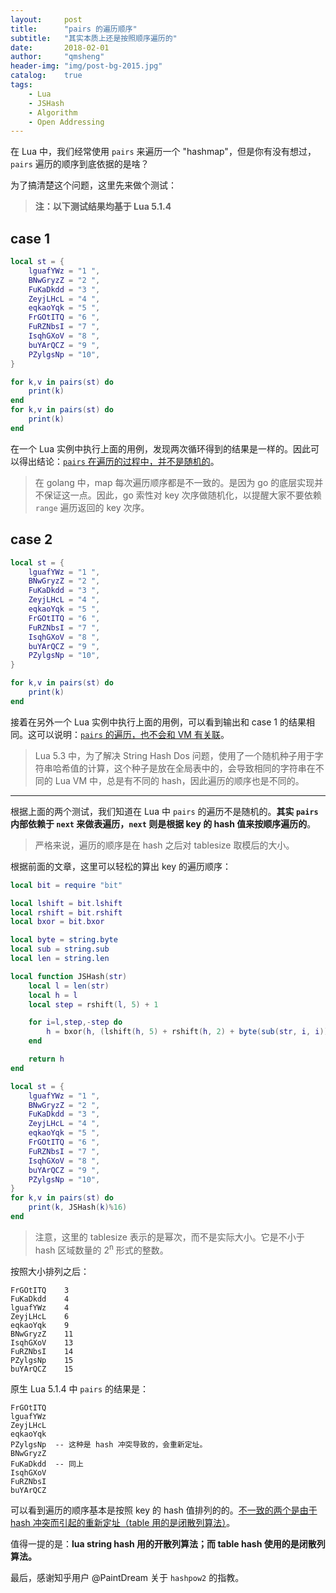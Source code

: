```yaml
---
layout:     post
title:      "pairs 的遍历顺序"
subtitle:   "其实本质上还是按照顺序遍历的"
date:       2018-02-01
author:     "qmsheng"
header-img: "img/post-bg-2015.jpg"
catalog:    true
tags:
    - Lua
    - JSHash
    - Algorithm
    - Open Addressing
---
```


在 Lua 中，我们经常使用 `pairs` 来遍历一个 "hashmap"，但是你有没有想过，`pairs` 遍历的顺序到底依据的是啥？

为了搞清楚这个问题，这里先来做个测试：

> **注：以下测试结果均基于 Lua 5.1.4**

## case 1

```lua
local st = {
    lguafYWz = "1 ",
    BNwGryzZ = "2 ",
    FuKaDkdd = "3 ",
    ZeyjLHcL = "4 ",
    eqkaoYqk = "5 ",
    FrGOtITQ = "6 ",
    FuRZNbsI = "7 ",
    IsqhGXoV = "8 ",
    buYArQCZ = "9 ",
    PZylgsNp = "10",
}

for k,v in pairs(st) do
    print(k)
end
for k,v in pairs(st) do
    print(k)
end
```

在一个 Lua 实例中执行上面的用例，发现两次循环得到的结果是一样的。因此可以得出结论：<u>`pairs` 在遍历的过程中，并不是随机的</u>。

> 在 golang 中，map 每次遍历顺序都是不一致的。是因为 go 的底层实现并不保证这一点。因此，go 索性对 key 次序做随机化，以提醒大家不要依赖 `range` 遍历返回的 key 次序。

## case 2

```lua
local st = {
    lguafYWz = "1 ",
    BNwGryzZ = "2 ",
    FuKaDkdd = "3 ",
    ZeyjLHcL = "4 ",
    eqkaoYqk = "5 ",
    FrGOtITQ = "6 ",
    FuRZNbsI = "7 ",
    IsqhGXoV = "8 ",
    buYArQCZ = "9 ",
    PZylgsNp = "10",
}

for k,v in pairs(st) do
    print(k)
end
```

接着在另外一个 Lua 实例中执行上面的用例，可以看到输出和 case 1 的结果相同。这可以说明：<u>`pairs` 的遍历，也不会和 VM 有关联</u>。

> Lua 5.3 中，为了解决 String Hash Dos 问题，使用了一个随机种子用于字符串哈希值的计算，这个种子是放在全局表中的，会导致相同的字符串在不同的 Lua VM 中，总是有不同的 hash，因此遍历的顺序也是不同的。

***

根据上面的两个测试，我们知道在 Lua 中 `pairs` 的遍历不是随机的。**其实 `pairs` 内部依赖于 `next` 来做表遍历，`next` 则是根据 key 的 hash 值来按顺序遍历的**。

> 严格来说，遍历的顺序是在 hash 之后对 tablesize 取模后的大小。

根据前面的文章，这里可以轻松的算出 key 的遍历顺序：

```lua
local bit = require "bit"

local lshift = bit.lshift
local rshift = bit.rshift
local bxor = bit.bxor

local byte = string.byte
local sub = string.sub
local len = string.len

local function JSHash(str)
    local l = len(str)
    local h = l
    local step = rshift(l, 5) + 1

    for i=l,step,-step do
        h = bxor(h, (lshift(h, 5) + rshift(h, 2) + byte(sub(str, i, i))))
    end

    return h
end

local st = {
    lguafYWz = "1 ",
    BNwGryzZ = "2 ",
    FuKaDkdd = "3 ",
    ZeyjLHcL = "4 ",
    eqkaoYqk = "5 ",
    FrGOtITQ = "6 ",
    FuRZNbsI = "7 ",
    IsqhGXoV = "8 ",
    buYArQCZ = "9 ",
    PZylgsNp = "10",
}
for k,v in pairs(st) do
    print(k, JSHash(k)%16)
end
```

> 注意，这里的 tablesize 表示的是幂次，而不是实际大小。它是不小于 hash 区域数量的 2<sup>n</sup> 形式的整数。

按照大小排列之后：

```
FrGOtITQ    3
FuKaDkdd    4
lguafYWz    4
ZeyjLHcL    6
eqkaoYqk    9
BNwGryzZ    11
IsqhGXoV    13
FuRZNbsI    14
PZylgsNp    15
buYArQCZ    15
```

原生 Lua 5.1.4 中 `pairs` 的结果是：

```
FrGOtITQ
lguafYWz
ZeyjLHcL
eqkaoYqk
PZylgsNp  -- 这种是 hash 冲突导致的，会重新定址。
BNwGryzZ
FuKaDkdd  -- 同上
IsqhGXoV
FuRZNbsI
buYArQCZ
```

可以看到遍历的顺序基本是按照 key 的 hash 值排列的的。<u>不一致的两个是由于 hash 冲突而引起的重新定址（table 用的是闭散列算法）</u>。

值得一提的是：**lua string hash 用的开散列算法；而 table hash 使用的是闭散列算法。**

最后，感谢知乎用户 @PaintDream 关于 `hashpow2` 的指教。
